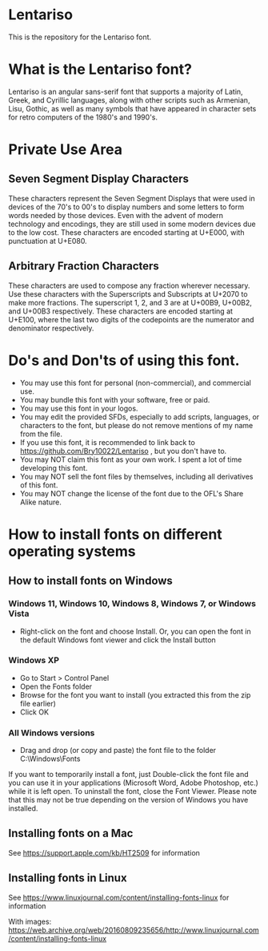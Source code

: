 # Lentariso
This is the repository for the Lentariso font.

# What is the Lentariso font?
Lentariso is an angular sans-serif font that supports a majority of Latin, Greek, and Cyrillic languages, along with other scripts such as Armenian, Lisu, Gothic, as well as many symbols that have appeared in character sets for retro computers of the 1980's and 1990's.

# Private Use Area
## Seven Segment Display Characters
These characters represent the Seven Segment Displays that were used in devices of the 70's to 00's to display numbers and some letters to form words needed by those devices. Even with the advent of modern technology and encodings, they are still used in some modern devices due to the low cost. These characters are encoded starting at U+E000, with punctuation at U+E080.

## Arbitrary Fraction Characters
These characters are used to compose any fraction wherever necessary. Use these characters with the Superscripts and Subscripts at U+2070 to make more fractions. The superscript 1, 2, and 3 are at U+00B9, U+00B2, and U+00B3 respectively. These characters are encoded starting at U+E100, where the last two digits of the codepoints are the numerator and denominator respectively. 

# Do's and Don'ts of using this font.
- You may use this font for personal (non-commercial), and commercial use.
- You may bundle this font with your software, free or paid.
- You may use this font in your logos.
- You may edit the provided SFDs, especially to add scripts, languages, or characters to the font, but please do not remove mentions of my name from the file.
- If you use this font, it is recommended to link back to https://github.com/Bry10022/Lentariso , but you don't have to.
- You may NOT claim this font as your own work. I spent a lot of time developing this font.
- You may NOT sell the font files by themselves, including all derivatives of this font.
- You may NOT change the license of the font due to the OFL's Share Alike nature.

# How to install fonts on different operating systems
## How to install fonts on Windows
### Windows 11, Windows 10, Windows 8, Windows 7, or Windows Vista
- Right-click on the font and choose Install. Or, you can open the font in the default Windows font viewer and click the Install button

### Windows XP
- Go to Start > Control Panel
- Open the Fonts folder
- Browse for the font you want to install (you extracted this from the zip file earlier)
- Click OK

### All Windows versions
- Drag and drop (or copy and paste) the font file to the folder C:\Windows\Fonts

If you want to temporarily install a font, just Double-click the font file and you can use it in your applications (Microsoft Word, Adobe Photoshop, etc.) while it is left open. To uninstall the font, close the Font Viewer. Please note that this may not be true depending on the version of Windows you have installed.

## Installing fonts on a Mac
See https://support.apple.com/kb/HT2509 for information

## Installing fonts in Linux
See https://www.linuxjournal.com/content/installing-fonts-linux for information

With images: https://web.archive.org/web/20160809235656/http://www.linuxjournal.com/content/installing-fonts-linux
